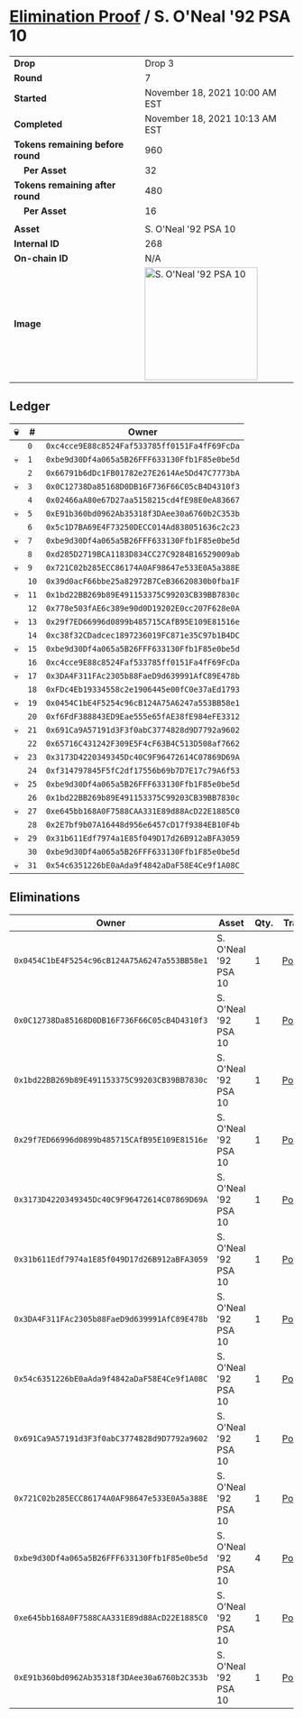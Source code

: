 # [Elimination Proof](./readme.md) / S. O&#039;Neal &#039;92 PSA 10

|||
|---|---|
| **Drop** | Drop 3 |
| **Round** | 7 |
| **Started** | November 18, 2021 10:00 AM EST |
| **Completed** | November 18, 2021 10:13 AM EST |
| **Tokens remaining before round** | 960 |
| **&nbsp;&nbsp;&nbsp;&nbsp;Per Asset** | 32 |
| **Tokens remaining after round** | 480 |
| **&nbsp;&nbsp;&nbsp;&nbsp;Per Asset** | 16 |
| | |
| **Asset** | S. O&#039;Neal &#039;92 PSA 10 |
| **Internal ID** | 268 |
| **On-chain ID** | N/A |
| **Image** | <img src="https://tcdn.blokpax.com/94d9199b-dc33-4f74-a0df-22f25e722f54/2ddf15665d98735e23228ab621e7e625aa81f647819dc8438ca3ad0d6f9f4d4c.jpg" height="200" alt="S. O&#039;Neal &#039;92 PSA 10" /> |

## Ledger

| 💀 | # | Owner |
| --- | --- | --- |
|  | `0` | `0xc4cce9E88c8524Faf533785ff0151Fa4fF69FcDa` |
| 💀 | `1` | `0xbe9d30Df4a065a5B26FFF633130Ffb1F85e0be5d` |
|  | `2` | `0x66791b6dDc1FB01782e27E2614Ae5Dd47C7773bA` |
| 💀 | `3` | `0x0C12738Da85168D0DB16F736F66C05cB4D4310f3` |
|  | `4` | `0x02466aA80e67D27aa5158215cd4fE98E0eA83667` |
| 💀 | `5` | `0xE91b360bd0962Ab35318f3DAee30a6760b2C353b` |
|  | `6` | `0x5c1D7BA69E4F73250DECC014Ad838051636c2c23` |
| 💀 | `7` | `0xbe9d30Df4a065a5B26FFF633130Ffb1F85e0be5d` |
|  | `8` | `0xd285D2719BCA1183D834CC27C9284B16529009ab` |
| 💀 | `9` | `0x721C02b285ECC86174A0AF98647e533E0A5a388E` |
|  | `10` | `0x39d0acF66bbe25a82972B7CeB36620830b0fba1F` |
| 💀 | `11` | `0x1bd22BB269b89E491153375C99203CB39BB7830c` |
|  | `12` | `0x778e503fAE6c389e90d0D19202E0cc207F628e0A` |
| 💀 | `13` | `0x29f7ED66996d0899b485715CAfB95E109E81516e` |
|  | `14` | `0xc38f32CDadcec1897236019FC871e35C97b1B4DC` |
| 💀 | `15` | `0xbe9d30Df4a065a5B26FFF633130Ffb1F85e0be5d` |
|  | `16` | `0xc4cce9E88c8524Faf533785ff0151Fa4fF69FcDa` |
| 💀 | `17` | `0x3DA4F311FAc2305b88FaeD9d639991AfC89E478b` |
|  | `18` | `0xFDc4Eb19334558c2e1906445e00fC0e37aEd1793` |
| 💀 | `19` | `0x0454C1bE4F5254c96cB124A75A6247a553BB58e1` |
|  | `20` | `0xf6FdF388843ED9Eae555e65fAE38fE984eFE3312` |
| 💀 | `21` | `0x691Ca9A57191d3F3f0abC3774828d9D7792a9602` |
|  | `22` | `0x65716C431242F309E5F4cF63B4C513D508af7662` |
| 💀 | `23` | `0x3173D4220349345Dc40C9F96472614C07869D69A` |
|  | `24` | `0xf314797845F5fC2df17556b69b7D7E17c79A6f53` |
| 💀 | `25` | `0xbe9d30Df4a065a5B26FFF633130Ffb1F85e0be5d` |
|  | `26` | `0x1bd22BB269b89E491153375C99203CB39BB7830c` |
| 💀 | `27` | `0xe645bb168A0F7588CAA331E89d88AcD22E1885C0` |
|  | `28` | `0x2E7bf9b07A16448d956e6457cD17f9384EB10F4b` |
| 💀 | `29` | `0x31b611Edf7974a1E85f049D17d26B912aBFA3059` |
|  | `30` | `0xbe9d30Df4a065a5B26FFF633130Ffb1F85e0be5d` |
| 💀 | `31` | `0x54c6351226bE0aAda9f4842aDaF58E4Ce9f1A08C` |


## Eliminations

| Owner | Asset | Qty. | Transaction |
| --- | --- | --- | --- |
| `0x0454C1bE4F5254c96cB124A75A6247a553BB58e1` | S. O'Neal '92 PSA 10 | 1 | [Polygonscan](https://polygonscan.com/tx/0xab4744e23bcc389a22bb1d6baf1b00aa98ce014dd787e00fde1c86b91c0f6957) |
| `0x0C12738Da85168D0DB16F736F66C05cB4D4310f3` | S. O'Neal '92 PSA 10 | 1 | [Polygonscan](https://polygonscan.com/tx/0x48c4b4999137565c1f0506a633d7b8a0d64e5671d0cd92d8086a923e9bd0fccd) |
| `0x1bd22BB269b89E491153375C99203CB39BB7830c` | S. O'Neal '92 PSA 10 | 1 | [Polygonscan](https://polygonscan.com/tx/0x25642ee0d0abbc7cf9b3f97d80b61c18cf7b3aa9495f7c93a57a6d6fa1e06558) |
| `0x29f7ED66996d0899b485715CAfB95E109E81516e` | S. O'Neal '92 PSA 10 | 1 | [Polygonscan](https://polygonscan.com/tx/0xb9db3fb199876d4887a8367ad2f1214a09fb2612dabb897707d7182a5e5da8a2) |
| `0x3173D4220349345Dc40C9F96472614C07869D69A` | S. O'Neal '92 PSA 10 | 1 | [Polygonscan](https://polygonscan.com/tx/0x2c6c19595f1ffd0c5a1fa0c2aa2322372c2d561a96bdc525132276970d78ecf9) |
| `0x31b611Edf7974a1E85f049D17d26B912aBFA3059` | S. O'Neal '92 PSA 10 | 1 | [Polygonscan](https://polygonscan.com/tx/0x299f6901fe6e25f8116b5a8256d7a54e47f94ba8636a5b5e7eae5abf09f28302) |
| `0x3DA4F311FAc2305b88FaeD9d639991AfC89E478b` | S. O'Neal '92 PSA 10 | 1 | [Polygonscan](https://polygonscan.com/tx/0x97ebb48a87cb848b58de1c823f6cd1ef4845cbc1e34050d46106d53c7e5968e5) |
| `0x54c6351226bE0aAda9f4842aDaF58E4Ce9f1A08C` | S. O'Neal '92 PSA 10 | 1 | [Polygonscan](https://polygonscan.com/tx/0x7f5ee2c623f8b6d7f4cbe7402518ad43f26f5e3fa44b535726a600ca2ed42862) |
| `0x691Ca9A57191d3F3f0abC3774828d9D7792a9602` | S. O'Neal '92 PSA 10 | 1 | [Polygonscan](https://polygonscan.com/tx/0x90a713f2f4ebd7f6eaeba4921aa993f86811f50f874571482efd809fd1e3f868) |
| `0x721C02b285ECC86174A0AF98647e533E0A5a388E` | S. O'Neal '92 PSA 10 | 1 | [Polygonscan](https://polygonscan.com/tx/0xd173746a2a2eec8fa22b78fd1876c564abd815191a1e0438171aecd27ff5f10d) |
| `0xbe9d30Df4a065a5B26FFF633130Ffb1F85e0be5d` | S. O'Neal '92 PSA 10 | 4 | [Polygonscan](https://polygonscan.com/tx/0x109e13303ba10bfade7251f1c103b70a57854680290cb2d029f2c3ac05e31e4c) |
| `0xe645bb168A0F7588CAA331E89d88AcD22E1885C0` | S. O'Neal '92 PSA 10 | 1 | [Polygonscan](https://polygonscan.com/tx/0x060ccc042acabe10305134c208ac3be1ecb7e48e7313d78f3097eb10dd724c83) |
| `0xE91b360bd0962Ab35318f3DAee30a6760b2C353b` | S. O'Neal '92 PSA 10 | 1 | [Polygonscan](https://polygonscan.com/tx/0x40a83f93b97623e4f263daea5dff5d44100ac96c9900215a5cf0e1e82fc8add7) |
